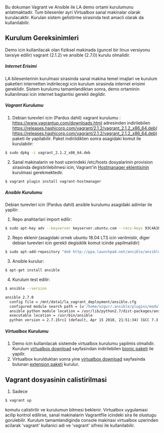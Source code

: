 Bu dokuman Vagrant ve Ansible ile LA demo ortami kurulumunu anlatmaktadir. Tum bilesenler ayri Virtualbox sanal makinalar olarak kurulacaktir. Kurulan sistem gelistirme sirasinda test amacli olarak da kullanilabilir.

## Kurulum Gereksinimleri
Demo icin kullanilacak olan fiziksel makinada (guncel bir linux versiyonu tavsiye edilir) vagrant (2.1.2) ve ansible (2.7.0) kurulu olmalidir.


##### Internet Erisimi
LA bilesenlerinin kurulmasi sirasinda sanal makina temel imajlari ve kurulum paketleri internetten indirilecegi icin kurulum sirasinda internet erisimi gereklidir. Sistem kurulumu tamamlandiktan sonra, demo ortaminin kullanilmasi icin internet baglantisi gerekli degildir.


##### Vagrant Kurulumu

1. Debian turevleri icin (Pardus dahil) vagrant kurulumu : https://www.vagrantup.com/downloads.html adresinden indirilebilen https://releases.hashicorp.com/vagrant/2.1.2/vagrant_2.1.2_x86_64.deb(https://releases.hashicorp.com/vagrant/2.1.2/vagrant_2.1.2_x86_64.deb) paketi ile yapilabilir. Paket indirildikten sonra asagidaki komut ile kurulabilir:
```bash
$ sudo dpkg -i vagrant_2.1.2_x86_64.deb
```
2. Sanal makinalarin ve host uzerindeki /etc/hosts dosyalarinin provision sirasinda degistirilebilmesi icin, Vagrant'in [Hostmanager eklentisinin](https://github.com/devopsgroup-io/vagrant-hostmanager) kurulmasi gerekmektedir.
```bash
$ vagrant plugin install vagrant-hostmanager
```

##### Ansible Kurulumu

Debian turevleri icin (Pardus dahil) ansible kurulumu asagidaki adimlar ile yapilir:
1. Repo anahtarlari import edilir:
```bash
$ sudo apt-key adv --keyserver keyserver.ubuntu.com --recv-keys 93C4A3FD7BB9C367
```
2. Repo eklenir:(asagidaki ornek ubuntu 18.04 LTS icin verilmistir, diger debian turevleri icin gerekli degisiklik komut icinde yapilmalidir)
```bash
$ sudo apt-add-repository "deb http://ppa.launchpad.net/ansible/ansible/ubuntu bionic main"
```
3. Ansible kurulur:
```bash
$ apt-get install ansible
```
4. Kurulum test edilir:
```bash
$ ansible --version

ansible 2.7.0
  config file = /mnt/data1/la_vagrant_deployment/ansible.cfg
  configured module search path = [u'/home/ozgur/.ansible/plugins/modules', u'/usr/share/ansible/plugins/modules']
  ansible python module location = /usr/lib/python2.7/dist-packages/ansible
  executable location = /usr/bin/ansible
  python version = 2.7.15rc1 (default, Apr 15 2018, 21:51:34) [GCC 7.3.0]
```

##### Virtualbox Kurulumu
1. Demo icin kullanilacak sistemde virtualbox kurulumu yapilmis olmalidir. Kurulum [virtualbox download](https://www.virtualbox.org/wiki/Linux_Downloads) sayfasindan indirilebilen [bionic paketi](https://download.virtualbox.org/virtualbox/5.2.16/virtualbox-5.2_5.2.16-123759~Ubuntu~bionic_amd64.deb) ile yapilir.
2. Virtualbox kurulduktan sonra yine [virtualbox download](https://www.virtualbox.org/wiki/Downloads) sayfasinda bulunan [extension paketi](https://download.virtualbox.org/virtualbox/5.2.16/Oracle_VM_VirtualBox_Extension_Pack-5.2.16.vbox-extpack) kurulur.


## Vagrant dosyasinin calistirilmasi
1. Sadece
```bash
$ vagrant up
```
komutu calistirilir ve kurulumun bitmesi beklenir. Virtualbox uygulamasi acilip kontrol edilirse, sanal makinalarin Vagrantfile icindeki sira ile olustugu gorulebilir. Kurulum tamamlandiginda console makinasi virtualbox uzerinden acilarak 'vagrant' kullanici adi ve 'vagrant' sifresi ile kullanilabilir.
